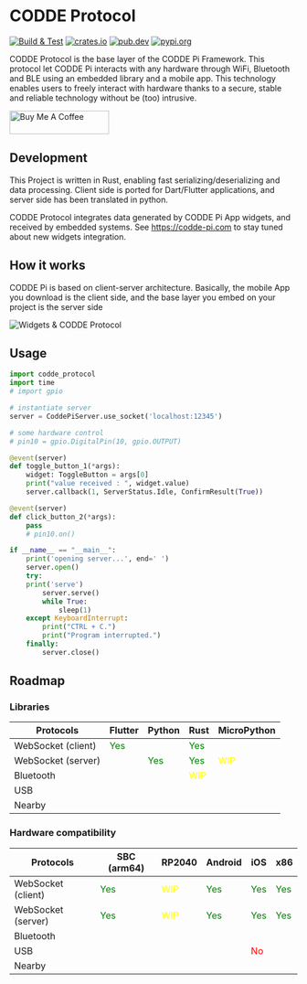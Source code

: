 # CODDE Protocol

[![Build & Test](https://github.com/codde-pi/codde_protocol/actions/workflows/build.yml/badge.svg)](https://github.com/codde-pi/codde_protocol/actions/workflows/build.yml)
[![crates.io](https://img.shields.io/crates/v/codde_protocol?logo=rust)](https://crates.io/crates/codde_protocol)
[![pub.dev](https://img.shields.io/pub/v/codde_protocol.svg?include_prereleases&color=blue)](https://pub.dev/packages/codde_protocol)
[![pypi.org](https://img.shields.io/pypi/v/codde_protocol.svg?logo=python&style=flat-square)](https://pypi.org/project/codde_protocol)

CODDE Protocol is the base layer of the CODDE Pi Framework. This protocol let CODDE Pi interacts with any hardware through WiFi, Bluetooth and BLE using an embedded library and a mobile app. This technology enables users to freely interact with hardware thanks to a secure, stable and reliable technology without be (too) intrusive.

<a href="https://www.buymeacoffee.com/wddm" target="_blank"><img src="https://cdn.buymeacoffee.com/buttons/default-orange.png" alt="Buy Me A Coffee" height="41" width="174"></a>

## Development

This Project is written in Rust, enabling fast serializing/deserializing and data processing.
Client side is ported for Dart/Flutter applications, and server side has been translated in python.

CODDE Protocol integrates data generated by CODDE Pi App widgets, and received by embedded systems. See https://codde-pi.com to stay tuned about new widgets integration.

## How it works

CODDE Pi is based on client-server architecture. Basically, the mobile App you download is the client side, and the base layer you embed on your project is the server side

![Widgets & CODDE Protocol](./assets/codde_pi_widget.drawio.svg)

## Usage

```python
import codde_protocol
import time
# import gpio

# instantiate server
server = CoddePiServer.use_socket('localhost:12345')

# some hardware control
# pin10 = gpio.DigitalPin(10, gpio.OUTPUT)

@event(server)
def toggle_button_1(*args):
    widget: ToggleButton = args[0]
    print("value received : ", widget.value)
    server.callback(1, ServerStatus.Idle, ConfirmResult(True))

@event(server)
def click_button_2(*args):
    pass
    # pin10.on()

if __name__ == "__main__":
    print('opening server...', end=' ')
    server.open()
    try:
    print('serve')
        server.serve()
        while True:
            sleep(1)
    except KeyboardInterrupt:
        print("CTRL + C.")
        print("Program interrupted.")
    finally:
        server.close()
```

## Roadmap

### Libraries

| Protocols          | Flutter                               | Python                                | Rust                                   | MicroPython                            |
| ------------------ | ------------------------------------- | ------------------------------------- | -------------------------------------- | -------------------------------------- |
| WebSocket (client) | <span style="color: green">Yes</span> |                                       | <span style="color: green">Yes</span>  |                                        |
| WebSocket (server) |                                       | <span style="color: green">Yes</span> | <span style="color: green">Yes</span>  | <span style="color: yellow">WIP</span> |
| Bluetooth          |                                       |                                       | <span style="color: yellow">WIP</span> |                                        |
| USB                |                                       |                                       |                                        |                                        |
| Nearby             |                                       |                                       |                                        |                                        |

### Hardware compatibility

| Protocols          | SBC (arm64)                           | RP2040                                 | Android                               | iOS                                   | x86                                   |
| ------------------ | ------------------------------------- | -------------------------------------- | ------------------------------------- | ------------------------------------- | ------------------------------------- |
| WebSocket (client) | <span style="color: green">Yes</span> | <span style="color: yellow">WIP</span> | <span style="color: green">Yes</span> | <span style="color: green">Yes</span> | <span style="color: green">Yes</span> |
| WebSocket (server) | <span style="color: green">Yes</span> | <span style="color: yellow">WIP</span> | <span style="color: green">Yes</span> | <span style="color: green">Yes</span> | <span style="color: green">Yes</span> |
| Bluetooth          |                                       |                                        |                                       |                                       |                                       |
| USB                |                                       |                                        |                                       | <span style="color: red">No</span>    |                                       |
| Nearby             |                                       |                                        |                                       |                                       |                                       |
